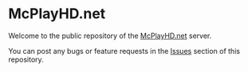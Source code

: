 # McPlayHD.net

Welcome to the public repository of the [McPlayHD.net](https://mcplayhd.net/) server.

You can post any bugs or feature requests in the [Issues](https://github.com/McPlayHDnet/McPlayHD.net/issues) section of this repository.
